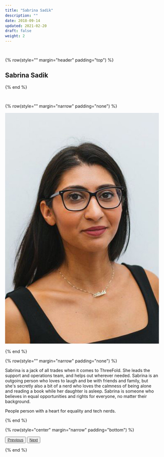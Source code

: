 ```yaml
---
title: "Sabrina Sadik"
description: ""
date: 2018-09-14
updated: 2021-02-20
draft: false
weight: 2
---
```


<div class="container mx-auto">

<br>

<!-- section 1 -->

{% row(style="" margin="header" padding="top") %}

##  Sabrina Sadik


{% end %}

<br>


<!-- section 2 -->

{% row(style="" margin="narrow" padding="none") %}

![Image](./img/sabrina_sadik.jpg#small)

{% end %}


{% row(style="" margin="narrow" padding="none") %}

<p class="text-base">Sabrina is a jack of all trades when it comes to ThreeFold. She leads the support and operations team, and helps out wherever needed. Sabrina is an outgoing person who loves to laugh and be with friends and family, but she's secretly also a bit of a nerd who loves the calmness of being alone and reading a book while her daughter is asleep. Sabrina is someone who believes in equal opportunities and rights for everyone, no matter their background.</p>

<p class="text-base">People person with a heart for equality and tech nerds.</p>

{% end %}

{% row(style="center" margin="narrow" padding="bottom") %}

<button>[Previous](/people/maxime)</button>
<button>[Next](/people/kds)</button>

{% end %}

</div>